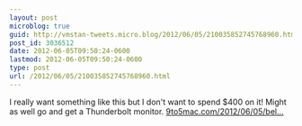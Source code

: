 ```yaml
---
layout: post
microblog: true
guid: http://vmstan-tweets.micro.blog/2012/06/05/210035852745768960.html
post_id: 3036512
date: 2012-06-05T09:50:24-0600
lastmod: 2012-06-05T09:50:24-0600
type: post
url: /2012/06/05/210035852745768960.html
---
```

I really want something like this but I don't want to spend $400 on it! Might as well go and get a Thunderbolt monitor. <a href="http://9to5mac.com/2012/06/05/belkin-shows-off-its-updated-thunderbolt-express-dock-rocking-9-connections-for-399-in-july/">9to5mac.com/2012/06/05/bel…</a>
